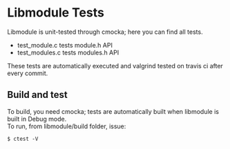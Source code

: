 # Libmodule Tests

Libmodule is unit-tested through cmocka; here you can find all tests.  

* test_module.c tests module.h API
* test_modules.c tests modules.h API

These tests are automatically executed and valgrind tested on travis ci after every commit.  

## Build and test

To build, you need cmocka; tests are automatically built when libmodule is built in Debug mode.  
To run, from libmodule/build folder, issue:

    $ ctest -V
